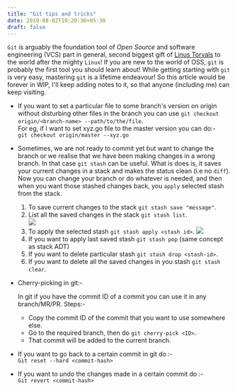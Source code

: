 ```yaml
---
title: "Git tips and tricks"
date: 2019-08-02T19:20:36+05:30
draft: false
---
```

`Git` is arguably the foundation tool of *Open Source* and software engineering (VCS) part in general, second biggest gift of [Linus Torvals](https://en.wikipedia.org/wiki/Linus_Torvalds) to the world after the mighty `Linux`! If you are new to the world of OSS, `git` is probably the first tool you should learn about! While getting starting with `git` is very easy, mastering `git` is a lifetime endeavour! So this article would be forever in WIP, I'll keep adding notes to it, so that anyone (including me) can keep visiting.  

* If you want to set a particular file to some branch's version on origin without disturbing other files in the branch you can use `git checkout origin/<branch-name> --path/to/the/file`.  
For eg, if I want to set xyz.go file to the master version you can do:-  
`git checkout origin/master --xyz.go`  

* Sometimes, we are not ready to commit yet but want to change the branch or we realise that we have been making changes in a wrong branch. In that case `git stash` can be useful. What is does is, it saves your current changes in a stack and makes the status clean (i.e no `diff`). Now you can change your branch or do whatever is needed, and then when you want those stashed changes back, you `apply` selected stash from the stack.  
    1. To save current changes to the stack `git stash save "message"`. 
    2. List all the saved changes in the stack `git stash list`.  
        ![](/images/2019-08-02-20-01-06.png)   
    3. To apply the selected stash `git stash apply <stash id>`.
        ![](/images/2019-08-02-20-04-02.png)
    4. If you want to apply last saved stash `git stash pop` (same concept as stack ADT)  
    5. If you want to delete particular stash `git stash drop <stash-id>`.  
    6. If you want to delete all the saved changes in you stash `git stash clear`.  

* Cherry-picking in git:-  
	
	In git if you have the commit ID of a commit you can use it in any branch/MR/PR.
	Steps:-
    * Copy the commit ID of the commit that you want to use somewhere else.
    * Go to the required branch, then do `git cherry-pick <ID>`.
    * That commit will be added to the current branch.

*  If you want to go back to a certain commit in git do :-  
    `Git reset --hard <commit-hash>`

* If you want to undo the changes made in a certain commit do :-  
    `Git revert <commit-hash>`
